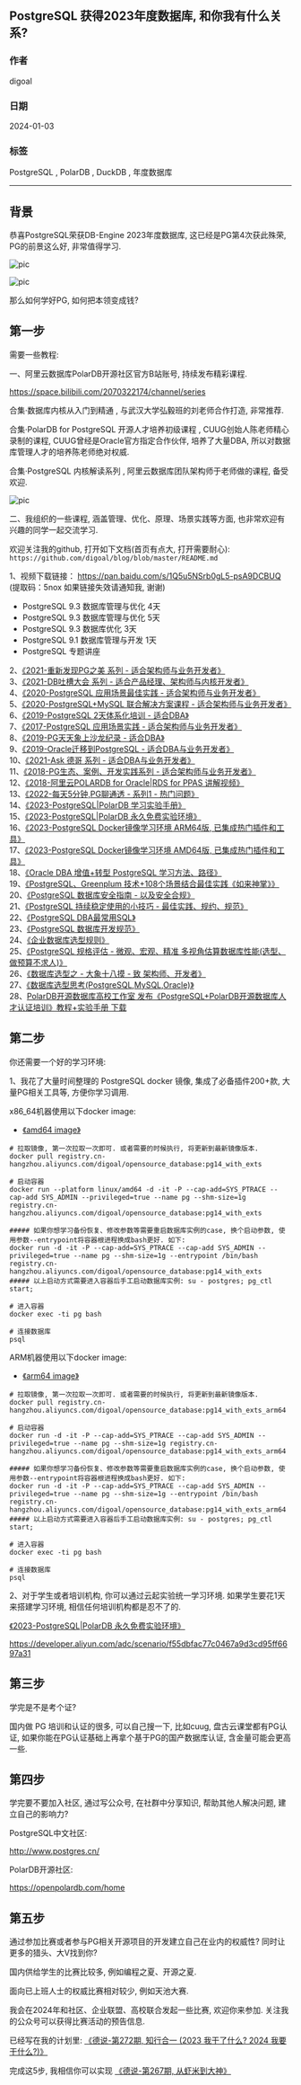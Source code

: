## PostgreSQL 获得2023年度数据库, 和你我有什么关系?       
                              
### 作者                              
digoal                              
                              
### 日期                              
2024-01-03                        
                              
### 标签                              
PostgreSQL , PolarDB , DuckDB , 年度数据库        
                              
----                              
                              
## 背景    
恭喜PostgreSQL荣获DB-Engine 2023年度数据库, 这已经是PG第4次获此殊荣, PG的前景这么好, 非常值得学习.   
  
![pic](./20240103_01_pic_001.jpg)  
  
![pic](./20240103_01_pic_002.jpg)  
  
那么如何学好PG, 如何把本领变成钱?    
  
## 第一步  
需要一些教程:    
  
一、阿里云数据库PolarDB开源社区官方B站账号, 持续发布精彩课程.     
  
https://space.bilibili.com/2070322174/channel/series    
  
合集·数据库内核从入门到精通 , 与武汉大学弘毅班的刘老师合作打造, 非常推荐.   
  
合集·PolarDB for PostgreSQL 开源人才培养初级课程 , CUUG创始人陈老师精心录制的课程, CUUG曾经是Oracle官方指定合作伙伴, 培养了大量DBA, 所以对数据库管理人才的培养陈老师绝对权威.   
  
合集·PostgreSQL 内核解读系列 , 阿里云数据库团队架构师于老师做的课程, 备受欢迎.   
  
![pic](./20240103_01_pic_001.jpg)    
  
二、我组织的一些课程, 涵盖管理、优化、原理、场景实践等方面, 也非常欢迎有兴趣的同学一起交流学习.    
  
欢迎关注我的github, 打开如下文档(首页有点大, 打开需要耐心): `https://github.com/digoal/blog/blob/master/README.md`    
    
1、视频下载链接： https://pan.baidu.com/s/1Q5u5NSrb0gL5-psA9DCBUQ   (提取码：5nox   如果链接失效请通知我, 谢谢)    
- PostgreSQL 9.3 数据库管理与优化 4天    
- PostgreSQL 9.3 数据库管理与优化 5天    
- PostgreSQL 9.3 数据库优化 3天    
- PostgreSQL 9.1 数据库管理与开发 1天    
- PostgreSQL 专题讲座    
    
2、[《2021-重新发现PG之美 系列 - 适合架构师与业务开发者》](../202105/20210526_02.md)    
3、[《2021-DB吐槽大会 系列 - 适合产品经理、架构师与内核开发者》](../202108/20210823_05.md)    
4、[《2020-PostgreSQL 应用场景最佳实践 - 适合架构师与业务开发者》](../202009/20200903_02.md)    
5、[《2020-PostgreSQL+MySQL 联合解决方案课程 - 适合架构师与业务开发者》](../202001/20200118_02.md)    
6、[《2019-PostgreSQL 2天体系化培训 - 适合DBA》](../201901/20190105_01.md)    
7、[《2017-PostgreSQL 应用场景实践 - 适合架构师与业务开发者》](../201805/20180524_02.md)    
8、[《2019-PG天天象上沙龙纪录 - 适合DBA》](../201801/20180121_01.md)    
9、[《2019-Oracle迁移到PostgreSQL - 适合DBA与业务开发者》](../201906/20190615_03.md)      
10、[《2021-Ask 德哥 系列 - 适合DBA与业务开发者》](../202109/20210928_01.md)      
11、[《2018-PG生态、案例、开发实践系列 - 适合架构师与业务开发者》](https://edu.aliyun.com/course/836/lesson/list)    
12、[《2018-阿里云POLARDB for Oracle|RDS for PPAS 讲解视频》](https://yq.aliyun.com/live/582)    
13、[《2022-每天5分钟,PG聊通透 - 系列1 - 热门问题》](../202112/20211209_02.md)     
14、[《2023-PostgreSQL|PolarDB 学习实验手册》](../202308/20230822_02.md)       
15、[《2023-PostgreSQL|PolarDB 永久免费实验环境》](https://developer.aliyun.com/adc/scenario/f55dbfac77c0467a9d3cd95ff6697a31)       
16、[《2023-PostgreSQL Docker镜像学习环境 ARM64版, 已集成热门插件和工具》](../202308/20230814_02.md)       
17、[《2023-PostgreSQL Docker镜像学习环境 AMD64版, 已集成热门插件和工具》](../202307/20230710_03.md)       
18、[《Oracle DBA 增值+转型 PostgreSQL 学习方法、路径》](../201804/20180425_01.md)     
19、[《PostgreSQL、Greenplum 技术+108个场景结合最佳实践《如来神掌》》](../201706/20170601_02.md)      
20、[《PostgreSQL 数据库安全指南 - 以及安全合规》](../201506/20150601_01.md)      
21、[《PostgreSQL 持续稳定使用的小技巧 - 最佳实践、规约、规范》](../201902/20190219_02.md)      
22、[《PostgreSQL DBA最常用SQL》](../202005/20200509_02.md)      
23、[《PostgreSQL 数据库开发规范》](../201609/20160926_01.md)      
24、[《企业数据库选型规则》](197001/20190214_01.md)      
25、[《PostgreSQL 规格评估 - 微观、宏观、精准 多视角估算数据库性能(选型、做预算不求人)》](../201709/20170921_01.md)      
26、[《数据库选型之 - 大象十八摸 - 致 架构师、开发者》](../201702/20170209_01.md)      
27、[《数据库选型思考(PostgreSQL,MySQL,Oracle)》](../201702/20170208_03.md)      
28、[PolarDB开源数据库高校工作室 发布《PostgreSQL+PolarDB开源数据库人才认证培训》教程+实验手册 下载](../202306/20230616_03.md)      
  
## 第二步  
  
你还需要一个好的学习环境:    
  
1、我花了大量时间整理的 PostgreSQL docker 镜像, 集成了必备插件200+款, 大量PG相关工具等, 方便你学习调用.   
  
x86_64机器使用以下docker image:          
- [《amd64 image》](../202307/20230710_03.md)          
  
```  
# 拉取镜像, 第一次拉取一次即可. 或者需要的时候执行, 将更新到最新镜像版本.    
docker pull registry.cn-hangzhou.aliyuncs.com/digoal/opensource_database:pg14_with_exts    
    
# 启动容器    
docker run --platform linux/amd64 -d -it -P --cap-add=SYS_PTRACE --cap-add SYS_ADMIN --privileged=true --name pg --shm-size=1g registry.cn-hangzhou.aliyuncs.com/digoal/opensource_database:pg14_with_exts  
  
##### 如果你想学习备份恢复、修改参数等需要重启数据库实例的case, 换个启动参数, 使用参数--entrypoint将容器根进程换成bash更好. 如下:   
docker run -d -it -P --cap-add=SYS_PTRACE --cap-add SYS_ADMIN --privileged=true --name pg --shm-size=1g --entrypoint /bin/bash registry.cn-hangzhou.aliyuncs.com/digoal/opensource_database:pg14_with_exts  
##### 以上启动方式需要进入容器后手工启动数据库实例: su - postgres; pg_ctl start;    
    
# 进入容器    
docker exec -ti pg bash    
    
# 连接数据库    
psql    
```  
          
ARM机器使用以下docker image:          
- [《arm64 image》](../202308/20230814_02.md)         
  
```  
# 拉取镜像, 第一次拉取一次即可. 或者需要的时候执行, 将更新到最新镜像版本.    
docker pull registry.cn-hangzhou.aliyuncs.com/digoal/opensource_database:pg14_with_exts_arm64    
    
# 启动容器    
docker run -d -it -P --cap-add=SYS_PTRACE --cap-add SYS_ADMIN --privileged=true --name pg --shm-size=1g registry.cn-hangzhou.aliyuncs.com/digoal/opensource_database:pg14_with_exts_arm64  
  
##### 如果你想学习备份恢复、修改参数等需要重启数据库实例的case, 换个启动参数, 使用参数--entrypoint将容器根进程换成bash更好. 如下:   
docker run -d -it -P --cap-add=SYS_PTRACE --cap-add SYS_ADMIN --privileged=true --name pg --shm-size=1g --entrypoint /bin/bash registry.cn-hangzhou.aliyuncs.com/digoal/opensource_database:pg14_with_exts_arm64    
##### 以上启动方式需要进入容器后手工启动数据库实例: su - postgres; pg_ctl start;    
    
# 进入容器    
docker exec -ti pg bash    
    
# 连接数据库    
psql    
```   
  
2、对于学生或者培训机构, 你可以通过云起实验统一学习环境. 如果学生要花1天来搭建学习环境, 相信任何培训机构都是忍不了的.  
  
[《2023-PostgreSQL|PolarDB 永久免费实验环境》](https://developer.aliyun.com/adc/scenario/f55dbfac77c0467a9d3cd95ff6697a31)     
  
https://developer.aliyun.com/adc/scenario/f55dbfac77c0467a9d3cd95ff6697a31    
  
## 第三步  
学完是不是考个证?    
  
国内做 PG 培训和认证的很多, 可以自己搜一下, 比如cuug, 盘古云课堂都有PG认证, 如果你能在PG认证基础上再拿个基于PG的国产数据库认证, 含金量可能会更高一些.    
  
  
## 第四步  
学完要不要加入社区, 通过写公众号, 在社群中分享知识, 帮助其他人解决问题, 建立自己的影响力?    
  
PostgreSQL中文社区:  
  
http://www.postgres.cn/  
  
PolarDB开源社区:  
  
https://openpolardb.com/home  
  
## 第五步  
通过参加比赛或者参与PG相关开源项目的开发建立自己在业内的权威性?  同时让更多的猎头、大V找到你?    
  
国内供给学生的比赛比较多, 例如编程之夏、开源之夏.    
  
面向已上班人士的权威比赛相对较少, 例如天池大赛.    
  
我会在2024年和社区、企业联盟、高校联合发起一些比赛, 欢迎你来参加.  关注我的公众号可以获得比赛活动的预告信息.    
  
已经写在我的计划里: [《德说-第272期, 知行合一 (2023 我干了什么? 2024 我要干什么?)》](../202401/20240101_01.md)    
  
完成这5步, 我相信你可以实现 [《德说-第267期, 从虾米到大神》](../202311/20231118_01.md)    
    
